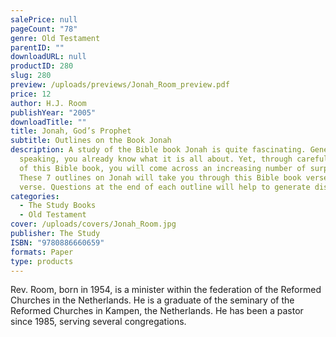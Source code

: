```yaml
---
salePrice: null
pageCount: "78"
genre: Old Testament
parentID: ""
downloadURL: null
productID: 280
slug: 280
preview: /uploads/previews/Jonah_Room_preview.pdf
price: 12
author: H.J. Room
publishYear: "2005"
downloadTitle: ""
title: Jonah, God’s Prophet
subtitle: Outlines on the Book Jonah
description: A study of the Bible book Jonah is quite fascinating. Generally
  speaking, you already know what it is all about. Yet, through careful reading
  of this Bible book, you will come across an increasing number of surprises.
  These 7 outlines on Jonah will take you through this Bible book verse by
  verse. Questions at the end of each outline will help to generate discussion.
categories:
  - The Study Books
  - Old Testament
cover: /uploads/covers/Jonah_Room.jpg
publisher: The Study
ISBN: "9780886660659"
formats: Paper
type: products
---
```

Rev. Room, born in 1954, is a minister within the federation of the Reformed Churches in the Netherlands. He is a graduate of the seminary of the Reformed Churches in Kampen, the Netherlands. He has been a pastor since 1985, serving several congregations.